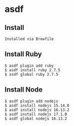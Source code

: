 # asdf

## Install
```
Installed via Brewfile
```

## Install Ruby
```
$ asdf plugin add ruby
$ asdf install ruby 2.7.5
$ asdf global ruby 2.7.5
```

## Install Node
```
$ asdf plugin add nodejs
$ asdf install nodejs 15.14.0
$ asdf install nodejs 16.13.2
$ asdf install nodejs 17.1.0
$ asdf global nodejs 16.13.2
```
